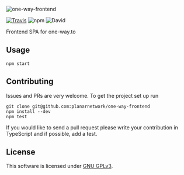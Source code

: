 ![one-way-frontend](logo.png)

[![Travis](https://img.shields.io/travis/planarnetwork/one-way-frontend.svg?style=flat-square)](https://travis-ci.org/planarnetwork/one-way-frontend) ![npm](https://img.shields.io/npm/v/one-way-frontend.svg?style=flat-square) ![David](https://img.shields.io/david/planarnetwork/one-way-frontend.svg?style=flat-square)

Frontend SPA for one-way.to

## Usage

```
npm start
```

## Contributing

Issues and PRs are very welcome. To get the project set up run

```
git clone git@github.com:planarnetwork/one-way-frontend
npm install --dev
npm test
```

If you would like to send a pull request please write your contribution in TypeScript and if possible, add a test.

## License

This software is licensed under [GNU GPLv3](https://www.gnu.org/licenses/gpl-3.0.en.html).

